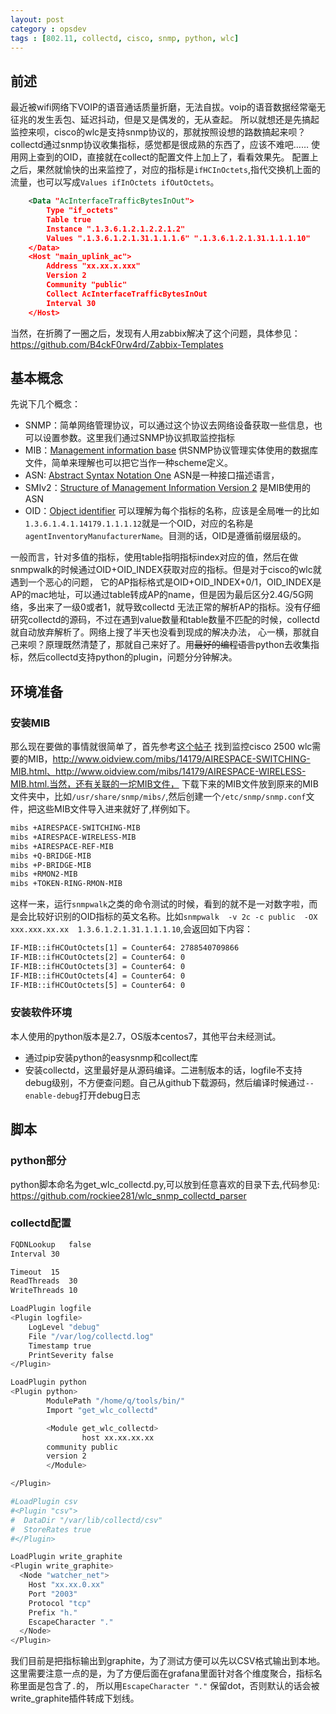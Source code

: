 ```yaml
---
layout: post
category : opsdev
tags : [802.11, collectd, cisco, snmp, python, wlc]
---
```

## 前述
最近被wifi网络下VOIP的语音通话质量折磨，无法自拔。voip的语音数据经常毫无征兆的发生丢包、延迟抖动，但是又是偶发的，无从查起。
所以就想还是先搞起监控来呗，cisco的wlc是支持snmp协议的，那就按照设想的路数搞起来呗？
collectd通过snmp协议收集指标，感觉都是很成熟的东西了，应该不难吧……
使用网上查到的OID，直接就在collect的配置文件上加上了，看看效果先。
配置上之后，果然就愉快的出来监控了，对应的指标是`ifHCInOctets`,指代交换机上面的流量，也可以写成`Values ifInOctets ifOutOctets`。

```xml
    <Data "AcInterfaceTrafficBytesInOut">
        Type "if_octets"
        Table true
        Instance ".1.3.6.1.2.1.2.2.1.2"
        Values ".1.3.6.1.2.1.31.1.1.1.6" ".1.3.6.1.2.1.31.1.1.1.10"
    </Data>
    <Host "main_uplink_ac">
        Address "xx.xx.x.xxx"
        Version 2
        Community "public"
        Collect AcInterfaceTrafficBytesInOut
        Interval 30
    </Host>
```

当然，在折腾了一圈之后，发现有人用zabbix解决了这个问题，具体参见：https://github.com/B4ckF0rw4rd/Zabbix-Templates

## 基本概念
先说下几个概念：

+ SNMP：简单网络管理协议，可以通过这个协议去网络设备获取一些信息，也可以设置参数。这里我们通过SNMP协议抓取监控指标
+ MIB：[Management information base](https://en.wikipedia.org/wiki/Management_information_base) 供SNMP协议管理实体使用的数据库文件，简单来理解也可以把它当作一种scheme定义。
+ ASN: [Abstract Syntax Notation One](https://en.wikipedia.org/wiki/Abstract_Syntax_Notation_One) ASN是一种接口描述语言，
+ SMIv2：[Structure of Management Information Version 2](https://tools.ietf.org/html/rfc1155) 是MIB使用的ASN
+ OID：[Object identifier](https://en.wikipedia.org/wiki/Object_identifier) 可以理解为每个指标的名称，应该是全局唯一的比如`1.3.6.1.4.1.14179.1.1.1.12`就是一个OID，对应的名称是`agentInventoryManufacturerName`。目测的话，OID是遵循前缀层级的。

一般而言，针对多值的指标，使用table指明指标index对应的值，然后在做snmpwalk的时候通过OID+OID_INDEX获取对应的指标。但是对于cisco的wlc就遇到一个恶心的问题，
它的AP指标格式是OID+OID_INDEX+0/1，OID_INDEX是AP的mac地址，可以通过table转成AP的name，但是因为最后区分2.4G/5G网络，多出来了一级0或者1，就导致collectd
无法正常的解析AP的指标。没有仔细研究collectd的源码，不过在遇到value数量和table数量不匹配的时候，collectd就自动放弃解析了。网络上搜了半天也没看到现成的解决办法，
心一横，那就自己来呗？原理既然清楚了，那就自己来好了。用<s>最好的编程语言</s>python去收集指标，然后collectd支持python的plugin，问题分分钟解决。

## 环境准备

### 安装MIB

那么现在要做的事情就很简单了，首先参考[这个帖子](http://awesomeadmin.blogspot.jp/2009/11/monitoring-cisco-wireless-controller.html) 找到监控cisco 2500 wlc需要的MIB，http://www.oidview.com/mibs/14179/AIRESPACE-SWITCHING-MIB.html、http://www.oidview.com/mibs/14179/AIRESPACE-WIRELESS-MIB.html.当然，还有关联的一坨MIB文件，
下载下来的MIB文件放到原来的MIB文件夹中，比如`/usr/share/snmp/mibs/`,然后创建一个`/etc/snmp/snmp.conf`文件，把这些MIB文件导入进来就好了,样例如下。

```bash
mibs +AIRESPACE-SWITCHING-MIB
mibs +AIRESPACE-WIRELESS-MIB
mibs +AIRESPACE-REF-MIB
mibs +Q-BRIDGE-MIB
mibs +P-BRIDGE-MIB
mibs +RMON2-MIB
mibs +TOKEN-RING-RMON-MIB
```

这样一来，运行`snmpwalk`之类的命令测试的时候，看到的就不是一对数字啦，而是会比较好识别的OID指标的英文名称。比如`snmpwalk  -v 2c -c public  -OX  xxx.xxx.xx.xx  1.3.6.1.2.1.31.1.1.1.10`,会返回如下内容：

```bash
IF-MIB::ifHCOutOctets[1] = Counter64: 2788540709866
IF-MIB::ifHCOutOctets[2] = Counter64: 0
IF-MIB::ifHCOutOctets[3] = Counter64: 0
IF-MIB::ifHCOutOctets[4] = Counter64: 0
IF-MIB::ifHCOutOctets[5] = Counter64: 0
```
### 安装软件环境
本人使用的python版本是2.7，OS版本centos7，其他平台未经测试。

+ 通过pip安装python的easysnmp和collect库
+ 安装collectd，这里最好是从源码编译。二进制版本的话，logfile不支持debug级别，不方便查问题。自己从github下载源码，然后编译时候通过`--enable-debug`打开debug日志


## 脚本

### python部分
python脚本命名为get_wlc_collectd.py,可以放到任意喜欢的目录下去,代码参见: https://github.com/rockiee281/wlc_snmp_collectd_parser

### collectd配置

```bash
FQDNLookup   false
Interval 30

Timeout  15
ReadThreads  30
WriteThreads 10

LoadPlugin logfile
<Plugin logfile>
    LogLevel "debug"
    File "/var/log/collectd.log"
    Timestamp true
    PrintSeverity false
</Plugin>

LoadPlugin python
<Plugin python>
        ModulePath "/home/q/tools/bin/"
        Import "get_wlc_collectd"

        <Module get_wlc_collectd>
                host xx.xx.xx.xx
		community public
		version 2
        </Module>

</Plugin>

#LoadPlugin csv
#<Plugin "csv">
#  DataDir "/var/lib/collectd/csv"
#  StoreRates true
#</Plugin>

LoadPlugin write_graphite
<Plugin write_graphite>
  <Node "watcher_net">
    Host "xx.xx.0.xx"
    Port "2003"
    Protocol "tcp"
    Prefix "h."
    EscapeCharacter "."
  </Node>
</Plugin>

```

我们目前是把指标输出到graphite，为了测试方便可以先以CSV格式输出到本地。这里需要注意一点的是，为了方便后面在grafana里面针对各个维度聚合，指标名称里面是包含了`.`的，
所以用`EscapeCharacter "."` 保留dot，否则默认的话会被write_graphite插件转成下划线。

